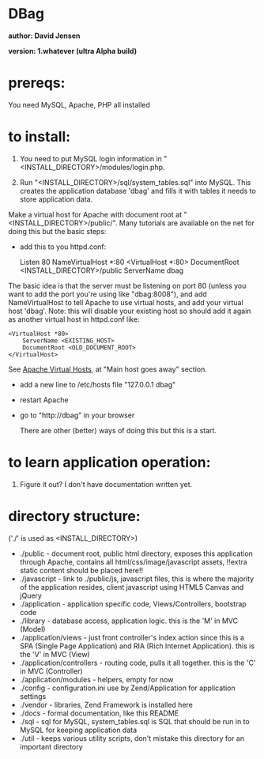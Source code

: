 DBag
===

**author: David Jensen**

**version: 1.whatever (ultra Alpha build)**

prereqs:
===

You need MySQL, Apache, PHP all installed

to install:
===

1. You need to put MySQL login information in "&lt;INSTALL_DIRECTORY&gt;/modules/login.php.

2. Run "&lt;INSTALL_DIRECTORY&gt;/sql/system_tables.sql" into MySQL.  This creates the application database 'dbag' and fills it with tables it needs to store application data.

 Make a virtual host for Apache with document root at "&lt;INSTALL_DIRECTORY&gt;/public/".  Many tutorials are available on the net for doing this but the basic steps:

- add this to you httpd.conf:

	Listen 80
	NameVirtualHost *:80
	<VirtualHost *:80>
		DocumentRoot &lt;INSTALL_DIRECTORY&gt;/public
		ServerName dbag
	</VirtualHost>

The basic idea is that the server must be listening on port 80 (unless you want to add the port you're using like "dbag:8008"), and add NameVirtualHost to tell Apache to use virtual hosts, and add your virtual host 'dbag'.  Note: this will disable your existing host so should add it again as another virtual host in httpd.conf like:

	<VirtualHost *80>
		ServerName <EXISTING_HOST>
		DocumentRoot <OLD_DOCUMENT_ROOT>
	</VirtualHost>

See [Apache Virtual Hosts](http://httpd.apache.org/docs/2.2/vhosts/name-based.html#using), at "Main host goes away" section.

- add a new line to /etc/hosts file "127.0.0.1   dbag"
- restart Apache
- go to "http://dbag" in your browser

	There are other (better) ways of doing this but this is a start.

to learn application operation:
==

1. Figure it out?  I don't have documentation written yet.


directory structure:
==

('./' is used as &lt;INSTALL_DIRECTORY&gt;)

* ./public - document root, public html directory, exposes this application through Apache, contains all html/css/image/javascript assets, !!extra static content should be placed here!!
* ./javascript - link to ./public/js, javascript files, this is where the majority of the application resides, client javascript using HTML5 Canvas and jQuery
* ./application - application specific code, Views/Controllers, bootstrap code
* ./library - database access, application logic.  this is the 'M' in MVC (Model)
* ./application/views - just front controller's index action since this is a SPA (Single Page Application) and RIA (Rich Internet Application). this is the 'V' in MVC (View)
* ./application/controllers - routing code, pulls it all together. this is the 'C' in MVC (Controller)
* ./application/modules - helpers, empty for now
* ./config - configuration.ini use by Zend/Application for application settings
* ./vendor - libraries, Zend Framework is installed here
* ./docs - formal documentation, like this README
* ./sql - sql for MySQL, system_tables.sql is SQL that should be run in to MySQL for keeping application data
* ./util - keeps various utility scripts, don't mistake this directory for an important directory
